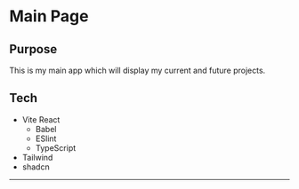# Main Page

## Purpose

This is my main app which will display my current and future projects. 

## Tech

- Vite React
   - Babel
   - ESlint
   - TypeScript    
- Tailwind
- shadcn

---

